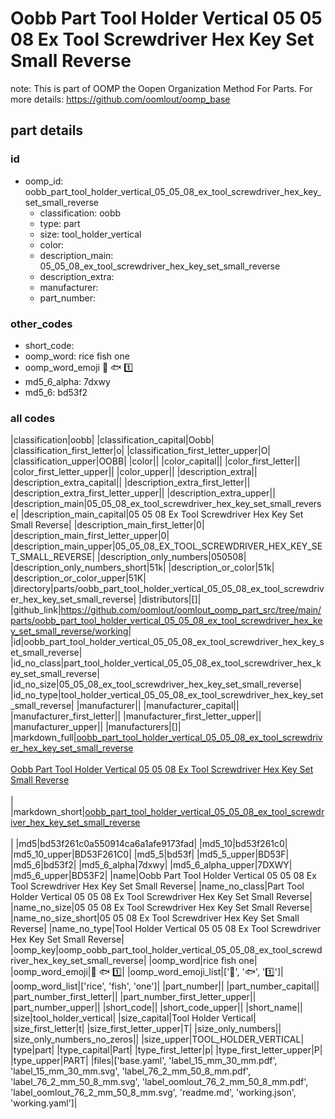 # Oobb Part Tool Holder Vertical 05 05 08 Ex Tool Screwdriver Hex Key Set Small Reverse  

note: This is part of OOMP the Oopen Organization Method For Parts. For more details: https://github.com/oomlout/oomp_base

##  part details





### id
* oomp_id: oobb_part_tool_holder_vertical_05_05_08_ex_tool_screwdriver_hex_key_set_small_reverse
  * classification: oobb
  * type: part
  * size: tool_holder_vertical
  * color: 
  * description_main: 05_05_08_ex_tool_screwdriver_hex_key_set_small_reverse
  * description_extra: 
  * manufacturer: 
  * part_number: 

### other_codes
* short_code: 
* oomp_word: rice fish one
* oomp_word_emoji :rice: :fish: :one:
* md5_6_alpha: 7dxwy
* md5_6: bd53f2

### all codes 
|classification|oobb|
|classification_capital|Oobb|
|classification_first_letter|o|
|classification_first_letter_upper|O|
|classification_upper|OOBB|
|color||
|color_capital||
|color_first_letter||
|color_first_letter_upper||
|color_upper||
|description_extra||
|description_extra_capital||
|description_extra_first_letter||
|description_extra_first_letter_upper||
|description_extra_upper||
|description_main|05_05_08_ex_tool_screwdriver_hex_key_set_small_reverse|
|description_main_capital|05 05 08 Ex Tool Screwdriver Hex Key Set Small Reverse|
|description_main_first_letter|0|
|description_main_first_letter_upper|0|
|description_main_upper|05_05_08_EX_TOOL_SCREWDRIVER_HEX_KEY_SET_SMALL_REVERSE|
|description_only_numbers|050508|
|description_only_numbers_short|51k|
|description_or_color|51k|
|description_or_color_upper|51K|
|directory|parts/oobb_part_tool_holder_vertical_05_05_08_ex_tool_screwdriver_hex_key_set_small_reverse|
|distributors|[]|
|github_link|https://github.com/oomlout/oomlout_oomp_part_src/tree/main/parts/oobb_part_tool_holder_vertical_05_05_08_ex_tool_screwdriver_hex_key_set_small_reverse/working|
|id|oobb_part_tool_holder_vertical_05_05_08_ex_tool_screwdriver_hex_key_set_small_reverse|
|id_no_class|part_tool_holder_vertical_05_05_08_ex_tool_screwdriver_hex_key_set_small_reverse|
|id_no_size|05_05_08_ex_tool_screwdriver_hex_key_set_small_reverse|
|id_no_type|tool_holder_vertical_05_05_08_ex_tool_screwdriver_hex_key_set_small_reverse|
|manufacturer||
|manufacturer_capital||
|manufacturer_first_letter||
|manufacturer_first_letter_upper||
|manufacturer_upper||
|manufacturers|[]|
|markdown_full|[oobb_part_tool_holder_vertical_05_05_08_ex_tool_screwdriver_hex_key_set_small_reverse](https://github.com/oomlout/oomlout_oomp_part_src/tree/main/parts/oobb_part_tool_holder_vertical_05_05_08_ex_tool_screwdriver_hex_key_set_small_reverse/working)<br>[](https://github.com/oomlout/oomlout_oomp_part_src/tree/main/parts/oobb_part_tool_holder_vertical_05_05_08_ex_tool_screwdriver_hex_key_set_small_reverse/working)<br>[Oobb Part Tool Holder Vertical 05 05 08 Ex Tool Screwdriver Hex Key Set Small Reverse](https://github.com/oomlout/oomlout_oomp_part_src/tree/main/parts/oobb_part_tool_holder_vertical_05_05_08_ex_tool_screwdriver_hex_key_set_small_reverse/working)<br><br>|
|markdown_short|[oobb_part_tool_holder_vertical_05_05_08_ex_tool_screwdriver_hex_key_set_small_reverse](https://github.com/oomlout/oomlout_oomp_part_src/tree/main/parts/oobb_part_tool_holder_vertical_05_05_08_ex_tool_screwdriver_hex_key_set_small_reverse/working)<br><br>|
|md5|bd53f261c0a550914ca6a1afe9173fad|
|md5_10|bd53f261c0|
|md5_10_upper|BD53F261C0|
|md5_5|bd53f|
|md5_5_upper|BD53F|
|md5_6|bd53f2|
|md5_6_alpha|7dxwy|
|md5_6_alpha_upper|7DXWY|
|md5_6_upper|BD53F2|
|name|Oobb Part Tool Holder Vertical 05 05 08 Ex Tool Screwdriver Hex Key Set Small Reverse|
|name_no_class|Part Tool Holder Vertical 05 05 08 Ex Tool Screwdriver Hex Key Set Small Reverse|
|name_no_size|05 05 08 Ex Tool Screwdriver Hex Key Set Small Reverse|
|name_no_size_short|05 05 08 Ex Tool Screwdriver Hex Key Set Small Reverse|
|name_no_type|Tool Holder Vertical 05 05 08 Ex Tool Screwdriver Hex Key Set Small Reverse|
|oomp_key|oomp_oobb_part_tool_holder_vertical_05_05_08_ex_tool_screwdriver_hex_key_set_small_reverse|
|oomp_word|rice fish one|
|oomp_word_emoji|:rice: :fish: :one:|
|oomp_word_emoji_list|[':rice:', ':fish:', ':one:']|
|oomp_word_list|['rice', 'fish', 'one']|
|part_number||
|part_number_capital||
|part_number_first_letter||
|part_number_first_letter_upper||
|part_number_upper||
|short_code||
|short_code_upper||
|short_name||
|size|tool_holder_vertical|
|size_capital|Tool Holder Vertical|
|size_first_letter|t|
|size_first_letter_upper|T|
|size_only_numbers||
|size_only_numbers_no_zeros||
|size_upper|TOOL_HOLDER_VERTICAL|
|type|part|
|type_capital|Part|
|type_first_letter|p|
|type_first_letter_upper|P|
|type_upper|PART|
|files|['base.yaml', 'label_15_mm_30_mm.pdf', 'label_15_mm_30_mm.svg', 'label_76_2_mm_50_8_mm.pdf', 'label_76_2_mm_50_8_mm.svg', 'label_oomlout_76_2_mm_50_8_mm.pdf', 'label_oomlout_76_2_mm_50_8_mm.svg', 'readme.md', 'working.json', 'working.yaml']|

